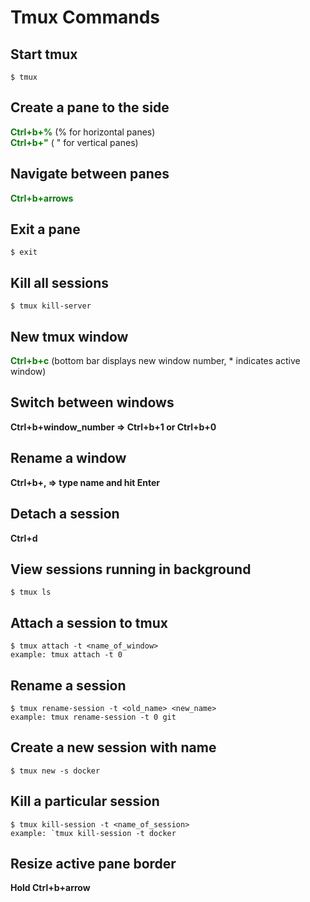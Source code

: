 # Tmux Commands

## Start tmux
    $ tmux 
## Create a pane to the side <br>
<span style="color:green">**Ctrl+b+%** </span> (% for horizontal panes)<br>
<span style="color:green"> **Ctrl+b+"**  </span> ( " for vertical panes)


## Navigate between panes <br>

<span style="color:green"> **Ctrl+b+arrows** </span>


## Exit a pane
    $ exit

## Kill all sessions 
    $ tmux kill-server

## New tmux window <br>
<span style="color:green"> **Ctrl+b+c** </span> (bottom bar displays new window number, * indicates active window)<br>

## Switch between windows <br>
**Ctrl+b+window_number ⇒ Ctrl+b+1 or Ctrl+b+0** <br>

## Rename a window <br>
**Ctrl+b+, ⇒ type name and hit Enter**

## Detach a session <br>
**Ctrl+d**

## View sessions running in background 
    $ tmux ls

## Attach a session to tmux
    $ tmux attach -t <name_of_window> 
    example: tmux attach -t 0

## Rename a session
    $ tmux rename-session -t <old_name> <new_name>
    example: tmux rename-session -t 0 git

## Create a new session with name
    $ tmux new -s docker

## Kill a particular session
    $ tmux kill-session -t <name_of_session>
    example: `tmux kill-session -t docker

## Resize active pane border <br>
**Hold Ctrl+b+arrow**